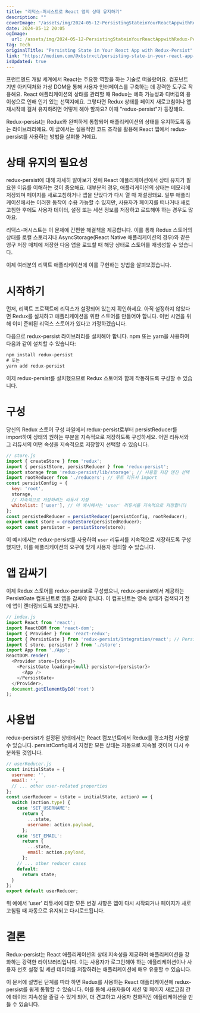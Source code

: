 ```yaml
---
title: "리덕스-퍼시스트로 React 앱의 상태 유지하기"
description: ""
coverImage: "/assets/img/2024-05-12-PersistingStateinYourReactAppwithRedux-Persist_0.png"
date: 2024-05-12 20:05
ogImage: 
  url: /assets/img/2024-05-12-PersistingStateinYourReactAppwithRedux-Persist_0.png
tag: Tech
originalTitle: "Persisting State in Your React App with Redux-Persist"
link: "https://medium.com/@xbstrxct/persisting-state-in-your-react-app-with-redux-persist-1e7dd877c58a"
isUpdated: true
---
```





프런트엔드 개발 세계에서 React는 주요한 역할을 하는 기술로 떠올랐어요. 컴포넌트 기반 아키텍처와 가상 DOM을 통해 사용자 인터페이스를 구축하는 데 강력한 도구로 작용해요. React 애플리케이션의 상태를 관리할 때 Redux는 예측 가능성과 디버깅의 용이성으로 인해 인기 있는 선택지에요. 그렇다면 Redux 상태를 페이지 새로고침이나 앱 재시작에 걸쳐 유지하려면 어떻게 해야 할까요? 이때 "redux-persist"가 등장해요.

Redux-persist는 Redux와 완벽하게 통합되어 애플리케이션의 상태를 유지하도록 돕는 라이브러리에요. 이 글에서는 실용적인 코드 조각을 활용해 React 앱에서 redux-persist를 사용하는 방법을 살펴볼 거예요.

# 상태 유지의 필요성

redux-persist에 대해 자세히 알아보기 전에 React 애플리케이션에서 상태 유지가 필요한 이유를 이해하는 것이 중요해요. 대부분의 경우, 애플리케이션의 상태는 메모리에 저장되며 페이지를 새로고침하거나 앱을 닫았다가 다시 열 때 재설정돼요. 일부 애플리케이션에서는 이러한 동작이 수용 가능할 수 있지만, 사용자가 페이지를 떠나거나 새로고침한 후에도 사용자 데이터, 설정 또는 세션 정보를 저장하고 로드해야 하는 경우도 많아요.



리덕스-퍼시스트는 이 문제에 간편한 해결책을 제공합니다. 이를 통해 Redux 스토어의 상태를 로컬 스토리지나 AsyncStorage(React Native 애플리케이션의 경우)와 같은 영구 저장 매체에 저장한 다음 앱을 로드할 때 해당 상태로 스토어를 재생성할 수 있습니다.

이제 여러분의 리액트 애플리케이션에 이를 구현하는 방법을 살펴보겠습니다.

# 시작하기

먼저, 리액트 프로젝트에 리덕스가 설정되어 있는지 확인하세요. 아직 설정하지 않았다면 Redux를 설치하고 애플리케이션을 위한 스토어를 만들어야 합니다. 이번 시연을 위해 이미 준비된 리덕스 스토어가 있다고 가정하겠습니다.



다음으로 redux-persist 라이브러리를 설치해야 합니다. npm 또는 yarn을 사용하여 다음과 같이 설치할 수 있습니다:

```js
npm install redux-persist
# 또는
yarn add redux-persist
```

이제 redux-persist를 설치했으므로 Redux 스토어와 함께 작동하도록 구성할 수 있습니다.

# 구성



당신의 Redux 스토어 구성 파일에서 redux-persist로부터 persistReducer를 import하여 상태의 원하는 부분을 지속적으로 저장하도록 구성하세요. 어떤 리듀서와 그 리듀서의 어떤 속성을 지속적으로 저장할지 선택할 수 있습니다.

```js
// store.js
import { createStore } from 'redux';
import { persistStore, persistReducer } from 'redux-persist';
import storage from 'redux-persist/lib/storage'; // 사용할 저장 엔진 선택
import rootReducer from './reducers'; // 루트 리듀서 import
const persistConfig = {
  key: 'root',
  storage,
  // 지속적으로 저장하려는 리듀서 지정
  whitelist: ['user'], // 이 예시에서는 'user' 리듀서를 지속적으로 저장합니다
};
const persistedReducer = persistReducer(persistConfig, rootReducer);
export const store = createStore(persistedReducer);
export const persistor = persistStore(store);
```

이 예시에서는 redux-persist를 사용하여 `user` 리듀서를 지속적으로 저장하도록 구성했지만, 이를 애플리케이션의 요구에 맞게 사용자 정의할 수 있습니다.

# 앱 감싸기



이제 Redux 스토어를 redux-persist로 구성했으니, redux-persist에서 제공하는 PersistGate 컴포넌트로 앱을 감싸야 합니다. 이 컴포넌트는 영속 상태가 검색되기 전에 앱이 렌더링되도록 보장합니다.

```js
// index.js
import React from 'react';
import ReactDOM from 'react-dom';
import { Provider } from 'react-redux';
import { PersistGate } from 'redux-persist/integration/react'; // PersistGate 가져오기
import { store, persistor } from './store';
import App from './App';
ReactDOM.render(
  <Provider store={store}>
    <PersistGate loading={null} persistor={persistor}>
      <App />
    </PersistGate>
  </Provider>,
  document.getElementById('root')
);
```

# 사용법

redux-persist가 설정된 상태에서는 React 컴포넌트에서 Redux를 평소처럼 사용할 수 있습니다. persistConfig에서 지정한 모든 상태는 자동으로 지속될 것이며 다시 수분화될 것입니다.



```js
// userReducer.js
const initialState = {
  username: '',
  email: '',
  // ... other user-related properties
};
const userReducer = (state = initialState, action) => {
  switch (action.type) {
    case 'SET_USERNAME':
      return {
        ...state,
        username: action.payload,
      };
    case 'SET_EMAIL':
      return {
        ...state,
        email: action.payload,
      };
    // ... other reducer cases
    default:
      return state;
  }
};
export default userReducer;
```

위 예에서 'user' 리듀서에 대한 모든 변경 사항은 앱이 다시 시작되거나 페이지가 새로고침될 때 자동으로 유지되고 다시로드됩니다.

# 결론

Redux-persist는 React 애플리케이션의 상태 지속성을 제공하여 애플리케이션을 강화하는 강력한 라이브러리입니다. 이는 사용자가 로그인해야 하는 애플리케이션이나 사용자 선호 설정 및 세션 데이터를 저장하려는 애플리케이션에 매우 유용할 수 있습니다.




이 문서에 설명된 단계를 따라 하면 Redux를 사용하는 React 애플리케이션에 redux-persist를 쉽게 통합할 수 있습니다. 이를 통해 사용자들이 세션 및 페이지 새로고침 간에 데이터 지속성을 즐길 수 있게 되어, 더 견고하고 사용자 친화적인 애플리케이션을 만들 수 있습니다.